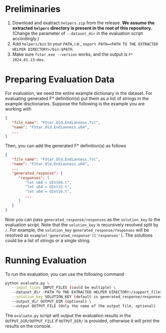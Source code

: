 <!-- This repo is mainly about tools
that allow one to collect data sets from F\* builds,
notably from checked files.

To run:
 1. Build F\* with the `--record_options` flag.
    This tells F\* to record the options it used to check each definition
    in the checked file. This allows `fstar_insights` to preserve this in
    the data set.

    Typically, if you're building F\* itself, this would be `OTHERFLAGS='--record_options' make -jN`

 2. Make sure you have done `eval $(opam env)` and set the `FSTAR_HOME` environment variable.

 3. `make -C fstar_insights`

 4. `./ingest.py .../path/to/FStar` (or `./ingest.py .../path/to/everest`)


After all that, you can run `make harness-checked.json`
as a sanity check to see if the harness can verify extracted proofs.

This repo also provides `fstar_harness.py`, which is a harness to run F\*
against sample proofs collected from the dataset. -->

# Preliminaries

1. Download and exatract `helpers.zip` from the release. **We assume the extracted `helpers` directory is present in the root of this repository.** (Change the parameter of `--dataset_dir` in the evaluation script accordingly.)
2. Add `helpers/bin` to your `PATH`, i.e., `export PATH=<PATH TO THE EXTRACTED HELPER DIRECTORY>/bin:$PATH`.
3. Make sure `fstar.exe --version` works, and the output is `F* 2024.01.13~dev`.

# Preparing Evaluation Data
For evaluation, we need the entire example dictionary in the dataset. For evaluating generated F* definition(s) put them as a list of strings in the example disctionaries. 
Suppose the following is the example you are working with
```json
{
   "file_name": "FStar.Old.Endianness.fst",
   "name": "FStar.Old.Endianness.u64",
   ...
}
```
Then, you can add the generated F* definition(s) as follows
```json
{
   "file_name": "FStar.Old.Endianness.fst",
   "name": "FStar.Old.Endianness.u64",
   ...
   "generated_response": {
      "responses": [
         "let u64 = UInt64.t",
         "let u64 = UInt32.t",
         "let u64 = UInt16.t",
         ...
      ]
   }
}
```
Now you can pass `generated_response/responses` as the `solution_key` to the evaluation script. Note that the `solution_key` is recursively resolved split by `/`. For example, the `solution_key` `generated_response/responses` will be resolved as `example['generated_response']['responses']`. The solutions could be a list of strings or a single string.


# Running Evaluation
To run the evaluation, you can use the following command
```bash
python evaluate.py \
   --input_files INPUT_FILES (could be multiple) \
   --dataset_dir <PATH TO THE EXTRACTED HELPER DIRECTORY>/support_files \
   --solution_key SOLUTION_KEY (default is generated_response/responses) \
   --output_dir OUTPUT_DIR (optional) \
   --output OUTPUT_FILE (Only the name of the output file, optional)
```
The `evaluate.py` script will output the evaluation results in the `OUTPUT_DIR/OUTPUT_FILE` if `OUTPUT_DIR/` is provided, otherwise it will print the results on the console.